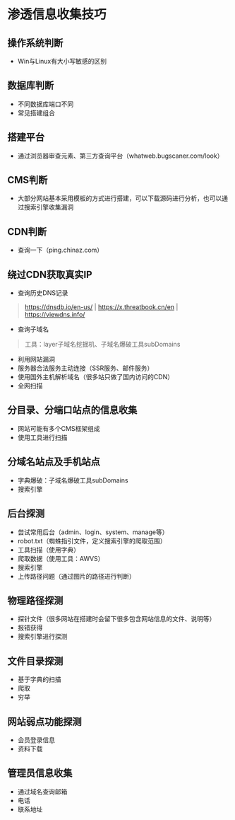 # 渗透信息收集技巧
## 操作系统判断
* Win与Linux有大小写敏感的区别

## 数据库判断
* 不同数据库端口不同
* 常见搭建组合

## 搭建平台
* 通过浏览器审查元素、第三方查询平台（whatweb.bugscaner.com/look）
    
## CMS判断
* 大部分网站基本采用模板的方式进行搭建，可以下载源码进行分析，也可以通过搜索引擎收集漏洞
    
## CDN判断
* 查询一下（ping.chinaz.com）
    
## 绕过CDN获取真实IP
* 查询历史DNS记录
> https://dnsdb.io/en-us/ | https://x.threatbook.cn/en | https://viewdns.info/

* 查询子域名
> 工具：layer子域名挖掘机、子域名爆破工具subDomains

* 利用网站漏洞
* 服务器合法服务主动连接（SSR服务、邮件服务）
* 使用国外主机解析域名（很多站只做了国内访问的CDN）
* 全网扫描
    
## 分目录、分端口站点的信息收集
* 网站可能有多个CMS框架组成
* 使用工具进行扫描

## 分域名站点及手机站点
* 字典爆破：子域名爆破工具subDomains
* 搜索引擎
    
## 后台探测
* 尝试常用后台（admin、login、system、manage等）
* robot.txt（蜘蛛指引文件，定义搜索引擎的爬取范围）
* 工具扫描（使用字典）
* 爬取数据（使用工具：AWVS）
* 搜索引擎
* 上传路径问题（通过图片的路径进行判断）

## 物理路径探测   
* 探针文件（很多网站在搭建时会留下很多包含网站信息的文件、说明等）
* 报错获得
* 搜索引擎进行探测
        
## 文件目录探测
* 基于字典的扫描
* 爬取
* 穷举
    
## 网站弱点功能探测
* 会员登录信息
* 资料下载
    
## 管理员信息收集
* 通过域名查询邮箱
* 电话
* 联系地址